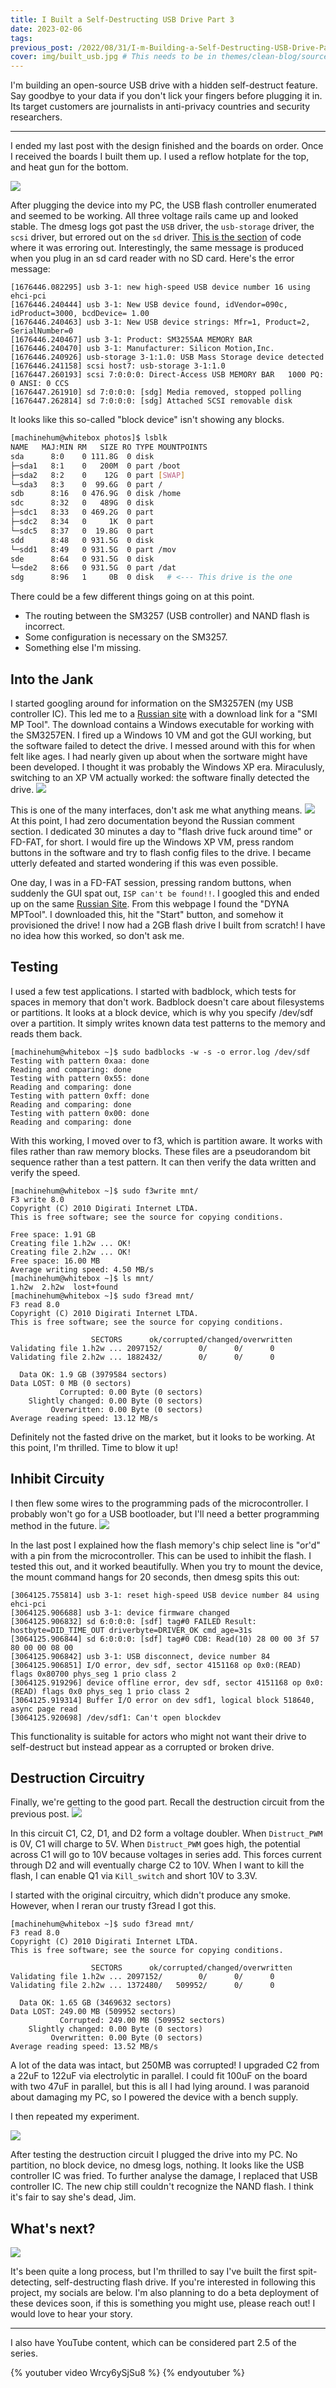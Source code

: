 ```yaml
---
title: I Built a Self-Destructing USB Drive Part 3
date: 2023-02-06
tags:
previous_post: /2022/08/31/I-m-Building-a-Self-Destructing-USB-Drive-Part-2/
cover: img/built_usb.jpg # This needs to be in themes/clean-blog/source/img
---
```


I'm building an open-source USB drive with a hidden self-destruct feature. Say goodbye to your data if you don't lick your fingers before plugging it in. Its target customers are journalists in anti-privacy countries and security researchers.

---
I ended my last post with the design finished and the boards on order. Once I received the boards I built them up. I used a reflow hotplate for the top, and heat gun for the bottom.

![](/img/usb-device.png)

After plugging the device into my PC, the USB flash controller enumerated and seemed to be working. All three voltage rails came up and looked stable. The dmesg logs got past the `USB` driver, the `usb-storage` driver, the `scsi` driver, but errored out on the `sd` driver. [This is the section](https://github.com/torvalds/linux/blob/master/drivers/scsi/sd.c#L2118) of code where it was erroring out. Interestingly, the same message is produced when you plug in an sd card reader with no SD card. Here's the error message:

```
[1676446.082295] usb 3-1: new high-speed USB device number 16 using ehci-pci
[1676446.240444] usb 3-1: New USB device found, idVendor=090c, idProduct=3000, bcdDevice= 1.00
[1676446.240463] usb 3-1: New USB device strings: Mfr=1, Product=2, SerialNumber=0
[1676446.240467] usb 3-1: Product: SM3255AA MEMORY BAR
[1676446.240470] usb 3-1: Manufacturer: Silicon Motion,Inc.
[1676446.240926] usb-storage 3-1:1.0: USB Mass Storage device detected
[1676446.241158] scsi host7: usb-storage 3-1:1.0
[1676447.260193] scsi 7:0:0:0: Direct-Access USB MEMORY BAR   1000 PQ: 0 ANSI: 0 CCS
[1676447.261910] sd 7:0:0:0: [sdg] Media removed, stopped polling
[1676447.262814] sd 7:0:0:0: [sdg] Attached SCSI removable disk
```

It looks like this so-called "block device" isn't showing any blocks.

``` bash
[machinehum@whitebox photos]$ lsblk
NAME   MAJ:MIN RM   SIZE RO TYPE MOUNTPOINTS
sda      8:0    0 111.8G  0 disk
├─sda1   8:1    0   200M  0 part /boot
├─sda2   8:2    0    12G  0 part [SWAP]
└─sda3   8:3    0  99.6G  0 part /
sdb      8:16   0 476.9G  0 disk /home
sdc      8:32   0   489G  0 disk
├─sdc1   8:33   0 469.2G  0 part
├─sdc2   8:34   0     1K  0 part
└─sdc5   8:37   0  19.8G  0 part
sdd      8:48   0 931.5G  0 disk
└─sdd1   8:49   0 931.5G  0 part /mov
sde      8:64   0 931.5G  0 disk
└─sde2   8:66   0 931.5G  0 part /dat
sdg      8:96   1     0B  0 disk   # <--- This drive is the one
```

There could be a few different things going on at this point.

  * The routing between the SM3257 (USB controller) and NAND flash is incorrect.
  * Some configuration is necessary on the SM3257.
  * Something else I'm missing.

## Into the Jank
I started googling around for information on the SM3257EN (my USB controller IC). This led me to a [Russian site](https://flashboot.ru/files/file/454/) with a download link for a "SMI MP Tool". The download contains a Windows executable for working with the SM3257EN. I fired up a Windows 10 VM and got the GUI working, but the software failed to detect the drive. I messed around with this for when felt like ages. I had nearly given up about when the sortware might have been developed. I thought it was probably the Windows XP era. Miraculusly, switching to an XP VM actually worked: the software finally detected the drive.
![](/img/usb_winxp-2.png)

This is one of the many interfaces, don't ask me what anything means.
![](/img/usb_winxp-3.png)
At this point, I had zero documentation beyond the Russian comment section. I dedicated 30 minutes a day to "flash drive fuck around time" or FD-FAT, for short. I would fire up the Windows XP VM, press random buttons in the software and try to flash config files to the drive. I became utterly defeated and started wondering if this was even possible.

One day, I was in a FD-FAT session, pressing random buttons, when suddenly the GUI spat out, `ISP can't be found!!`. I googled this and ended up on the same [Russian Site](https://www.usbdev.ru/articles/a_smi/ispcantbefound/). From this webpage I found the "DYNA MPTool". I downloaded this, hit the "Start" button, and somehow it provisioned the drive! I now had a 2GB flash drive I built from scratch! I have no idea how this worked, so don't ask me.

## Testing
I used a few test applications. I started with badblock, which tests for spaces in memory that don't work. Badblock doesn't care about filesystems or partitions. It looks at a block device, which is why you specify /dev/sdf over a partition. It simply writes known data test patterns to the memory and reads them back.
```
[machinehum@whitebox ~]$ sudo badblocks -w -s -o error.log /dev/sdf
Testing with pattern 0xaa: done
Reading and comparing: done
Testing with pattern 0x55: done
Reading and comparing: done
Testing with pattern 0xff: done
Reading and comparing: done
Testing with pattern 0x00: done
Reading and comparing: done
```

With this working, I moved over to f3, which is partition aware. It works with files rather than raw memory blocks. These files are a pseudorandom bit sequence rather than a test pattern. It can then verify the data written and verify the speed.

```
[machinehum@whitebox ~]$ sudo f3write mnt/
F3 write 8.0
Copyright (C) 2010 Digirati Internet LTDA.
This is free software; see the source for copying conditions.

Free space: 1.91 GB
Creating file 1.h2w ... OK!
Creating file 2.h2w ... OK!
Free space: 16.00 MB
Average writing speed: 4.50 MB/s
[machinehum@whitebox ~]$ ls mnt/
1.h2w  2.h2w  lost+found
[machinehum@whitebox ~]$ sudo f3read mnt/
F3 read 8.0
Copyright (C) 2010 Digirati Internet LTDA.
This is free software; see the source for copying conditions.

                  SECTORS      ok/corrupted/changed/overwritten
Validating file 1.h2w ... 2097152/        0/      0/      0
Validating file 2.h2w ... 1882432/        0/      0/      0

  Data OK: 1.9 GB (3979584 sectors)
Data LOST: 0 MB (0 sectors)
	       Corrupted: 0.00 Byte (0 sectors)
	Slightly changed: 0.00 Byte (0 sectors)
	     Overwritten: 0.00 Byte (0 sectors)
Average reading speed: 13.12 MB/s
```
Definitely not the fasted drive on the market, but it looks to be working. At this point, I'm thrilled. Time to blow it up!

## Inhibit Circuity
I then flew some wires to the programming pads of the microcontroller. I probably won't go for a USB bootloader, but I'll need a better programming method in the future.
![](/img/atmel-header.jpg)

In the last post I explained how the flash memory's chip select line is "or'd" with a pin from the microcontroller. This can be used to inhibit the flash. I tested this out, and it worked beautifully. When you try to mount the device, the mount command hangs for 20 seconds, then dmesg spits this out:

```
[3064125.755814] usb 3-1: reset high-speed USB device number 84 using ehci-pci
[3064125.906688] usb 3-1: device firmware changed
[3064125.906832] sd 6:0:0:0: [sdf] tag#0 FAILED Result: hostbyte=DID_TIME_OUT driverbyte=DRIVER_OK cmd_age=31s
[3064125.906844] sd 6:0:0:0: [sdf] tag#0 CDB: Read(10) 28 00 00 3f 57 80 00 00 08 00
[3064125.906842] usb 3-1: USB disconnect, device number 84
[3064125.906851] I/O error, dev sdf, sector 4151168 op 0x0:(READ) flags 0x80700 phys_seg 1 prio class 2
[3064125.919296] device offline error, dev sdf, sector 4151168 op 0x0:(READ) flags 0x0 phys_seg 1 prio class 2
[3064125.919314] Buffer I/O error on dev sdf1, logical block 518640, async page read
[3064125.920698] /dev/sdf1: Can't open blockdev
```

This functionality is suitable for actors who might not want their drive to self-destruct but instead appear as a corrupted or broken drive.

## Destruction Circuitry
Finally, we're getting to the good part. Recall the destruction circuit from the previous post.
![](/img/distruct.png)

In this circuit C1, C2, D1, and D2 form a voltage doubler. When `Distruct_PWM` is 0V, C1 will charge to 5V. When `Distruct_PWM` goes high, the potential across C1 will go to 10V because voltages in series add. This forces current through D2 and will eventually charge C2 to 10V. When I want to kill the flash, I can enable Q1 via `Kill_switch` and short 10V to 3.3V.

I started with the original circuitry, which didn't produce any smoke. However, when I reran our trusty f3read I got this.

```
[machinehum@whitebox ~]$ sudo f3read mnt/
F3 read 8.0
Copyright (C) 2010 Digirati Internet LTDA.
This is free software; see the source for copying conditions.

                  SECTORS      ok/corrupted/changed/overwritten
Validating file 1.h2w ... 2097152/        0/      0/      0
Validating file 2.h2w ... 1372480/   509952/      0/      0

  Data OK: 1.65 GB (3469632 sectors)
Data LOST: 249.00 MB (509952 sectors)
	       Corrupted: 249.00 MB (509952 sectors)
	Slightly changed: 0.00 Byte (0 sectors)
	     Overwritten: 0.00 Byte (0 sectors)
Average reading speed: 13.52 MB/s
```

A lot of the data was intact, but 250MB was corrupted! I upgraded C2 from a 22uF to 122uF via electrolytic in parallel. I could fit 100uF on the board with two 47uF in parallel, but this is all I had lying around. I was paranoid about damaging my PC, so I powered the device with a bench supply.

I then repeated my experiment.

![](/img/smoke.gif)

After testing the destruction circuit I plugged the drive into my PC. No partition, no block device, no dmesg logs, nothing. It looks like the USB controller IC was fried. To further analyse the damage, I replaced that USB controller IC. The new chip still couldn't recognize the NAND flash. I think it's fair to say she's dead, Jim.

## What's next?
![](/img/usb-device-asm.png)

It's been quite a long process, but I'm thrilled to say I've built the first spit-detecting, self-destructing flash drive. If you're interested in following this project, my socials are below. I'm also planning to do a beta deployment of these devices soon, if this is something you might use, please reach out! I would love to hear your story.

---
I also have YouTube content, which can be considered part 2.5 of the series.

{% youtuber video Wrcy6ySjSu8 %}
{% endyoutuber %}
